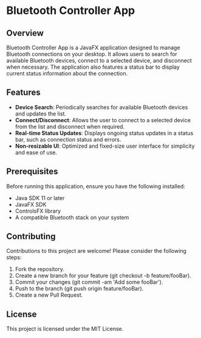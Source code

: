 # Bluetooth Controller App

## Overview
Bluetooth Controller App is a JavaFX application designed to manage Bluetooth connections on your desktop. It allows users to search for available Bluetooth devices, connect to a selected device, and disconnect when necessary. The application also features a status bar to display current status information about the connection.

## Features
- **Device Search**: Periodically searches for available Bluetooth devices and updates the list.
- **Connect/Disconnect**: Allows the user to connect to a selected device from the list and disconnect when required.
- **Real-time Status Updates**: Displays ongoing status updates in a status bar, such as connection status and errors.
- **Non-resizable UI**: Optimized and fixed-size user interface for simplicity and ease of use.

## Prerequisites
Before running this application, ensure you have the following installed:
- Java SDK 11 or later
- JavaFX SDK
- ControlsFX library
- A compatible Bluetooth stack on your system

## Contributing
Contributions to this project are welcome! Please consider the following steps:
1. Fork the repository.
2. Create a new branch for your feature (git checkout -b feature/fooBar).
3. Commit your changes (git commit -am 'Add some fooBar').
4. Push to the branch (git push origin feature/fooBar).
5. Create a new Pull Request.

## License
This project is licensed under the MIT License.
